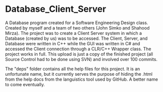 # Database_Client_Server
A Database program created for a Software Engineering Design class.  Created by myself and a team of two others (John Simko and Shahood Mirza).  The project was to create a Client Server system in which a Database (created by us) was to be accessed.  The Client, Server, and Database were written in C++ while the GUI was written in C# and accessed the Client connection through a CLR/C++ Wrapper class.  The project works in full.  This upload is just a copy of the finished project (all Source Control had to be done using SVN) and involved over 100 commits.

The "deps" folder contains all the help files for this project.  It is an unfortunate name, but it currently serves the purpose of hiding the .html from the help docs from the languistics tool used by GitHub.  A better name to come eventually.
